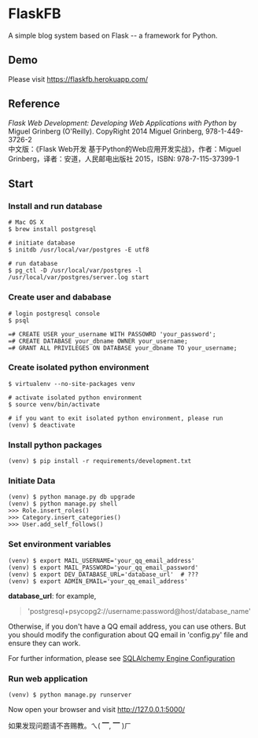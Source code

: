 # FlaskFB
A simple blog system based on Flask -- a framework for Python.<br/>

## Demo
Please visit https://flaskfb.herokuapp.com/<br>

## Reference
*Flask Web Development: Developing Web Applications with Python* by Miguel Grinberg (O'Reilly). CopyRight 2014 Miguel Grinberg, 978-1-449-3726-2<br/>
中文版：《Flask Web开发  基于Python的Web应用开发实战》，作者：Miguel Grinberg，译者：安道，人民邮电出版社 2015，ISBN: 978-7-115-37399-1

## Start
### Install and run database
    # Mac OS X
    $ brew install postgresql

    # initiate database
    $ initdb /usr/local/var/postgres -E utf8

    # run database
    $ pg_ctl -D /usr/local/var/postgres -l /usr/local/var/postgres/server.log start

### Create user and dababase
    # login postgresql console
    $ psql

    =# CREATE USER your_username WITH PASSOWRD 'your_password';
    =# CREATE DATABASE your_dbname OWNER your_username;
    =# GRANT ALL PRIVILEGES ON DATABASE your_dbname TO your_username;

### Create isolated python environment
    $ virtualenv --no-site-packages venv

    # activate isolated python environment
    $ source venv/bin/activate

    # if you want to exit isolated python environment, please run
    (venv) $ deactivate

### Install python packages
    (venv) $ pip install -r requirements/development.txt

### Initiate Data
    (venv) $ python manage.py db upgrade
    (venv) $ python manage.py shell
    >>> Role.insert_roles()
    >>> Category.insert_categories()
    >>> User.add_self_follows()

### Set environment variables
    (venv) $ export MAIL_USERNAME='your_qq_email_address'
    (venv) $ export MAIL_PASSWORD='your_qq_email_password'
    (venv) $ export DEV_DATABASE_URL='database_url'  # ???
    (venv) $ export ADMIN_EMAIL='your_qq_email_address'
**database_url**: for example,
> 'postgresql+psycopg2://username:password@host/database_name'

Otherwise, if you don't have a QQ email address, you can use others. But you should modify the configuration about QQ email in 'config.py' file and ensure they can work.<br/>

For further information, please see [SQLAlchemy Engine Configuration](http://docs.sqlalchemy.org/en/latest/core/engines.html)<br/>

### Run web application
    (venv) $ python manage.py runserver

Now open your browser and visit http://127.0.0.1:5000/<br/>

如果发现问题请不吝赐教。ㄟ( ▔, ▔ )ㄏ